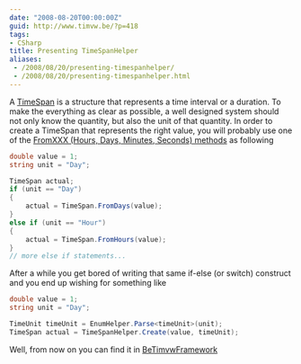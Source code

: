 ```yaml
---
date: "2008-08-20T00:00:00Z"
guid: http://www.timvw.be/?p=418
tags:
- CSharp
title: Presenting TimeSpanHelper
aliases:
 - /2008/08/20/presenting-timespanhelper/
 - /2008/08/20/presenting-timespanhelper.html
---
```

A [TimeSpan](http://msdn.microsoft.com/en-us/library/system.timespan.aspx) is a structure that represents a time interval or a duration. To make the everything as clear as possible, a well designed system should not only know the quantity, but also the unit of that quantity. In order to create a TimeSpan that represents the right value, you will probably use one of the [FromXXX (Hours, Days, Minutes, Seconds) methods](http://msdn.microsoft.com/en-us/library/system.timespan_methods.aspx) as following

```csharp
double value = 1;
string unit = "Day";

TimeSpan actual;
if (unit == "Day")
{
	actual = TimeSpan.FromDays(value);
}
else if (unit == "Hour")
{
	actual = TimeSpan.FromHours(value);
}
// more else if statements...
```

After a while you get bored of writing that same if-else (or switch) construct and you end up wishing for something like

```csharp
double value = 1;
string unit = "Day";

TimeUnit timeUnit = EnumHelper.Parse<timeUnit>(unit);
TimeSpan actual = TimeSpanHelper.Create(value, timeUnit);
```

Well, from now on you can find it in [BeTimvwFramework](http://www.codeplex.com/BeTimvwFramework)
